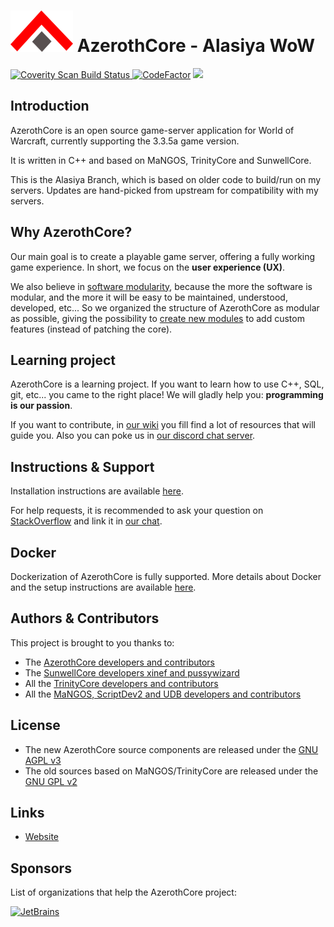 # ![logo](https://raw.githubusercontent.com/azerothcore/azerothcore.github.io/master/images/logo-github.png) AzerothCore - Alasiya WoW

<a href="https://app.travis-ci.com/ZyenDomani/AlasiyaWoW.svg?branch=Alasiya"></a>

<a href="https://scan.coverity.com/projects/zyendomani-alasiyawow">
  <img alt="Coverity Scan Build Status"
       src="https://scan.coverity.com/projects/27416/badge.svg"/>
</a>
<a href="https://www.codefactor.io/repository/github/zyendomani/alasiyawow"><img src="https://www.codefactor.io/repository/github/zyendomani/alasiyawow/badge" alt="CodeFactor" /></a>
<a href="https://www.codacy.com/gh/ZyenDomani/AlasiyaWoW/dashboard?utm_source=github.com&amp;utm_medium=referral&amp;utm_content=ZyenDomani/AlasiyaWoW&amp;utm_campaign=Badge_Grade"><img src="https://app.codacy.com/project/badge/Grade/36be90dee7e844c1b42290cae9ee960e"/></a>

## Introduction

AzerothCore is an open source game-server application for World of Warcraft, currently supporting the 3.3.5a game version.

It is written in C++ and based on MaNGOS, TrinityCore and SunwellCore.

This is the Alasiya Branch, which is based on older code to build/run on my servers.  Updates are hand-picked from upstream for compatibility with my servers.



## Why AzerothCore?

Our main goal is to create a playable game server, offering a fully working game experience. In short, we focus on the **user experience (UX)**.

We also believe in [software modularity](https://en.wikipedia.org/wiki/Modular_programming), because the more the software is modular, and the more it will be easy to be maintained, understood, developed, etc... So we organized the structure of AzerothCore as modular as possible, giving the possibility to [create new modules](http://www.azerothcore.org/wiki/Create-a-Module) to add custom features (instead of patching the core).

## Learning project

AzerothCore is a learning project.
If you want to learn how to use C++, SQL, git, etc... you came to the right place! We will gladly help you: **programming is our passion**.

If you want to contribute, in [our wiki](http://www.azerothcore.org/wiki) you fill find a lot of resources that will guide you. Also you can poke us in [our discord chat server](https://discord.gg/gkt4y2x).

## Instructions & Support

Installation instructions are available [here](http://www.azerothcore.org/wiki/Installation).

For help requests, it is recommended to ask your question on [StackOverflow](https://stackoverflow.com/questions/tagged/azerothcore) and link it in [our chat](https://discordapp.com/channels/217589275766685707/284406375495368704).

## Docker

Dockerization of AzerothCore is fully supported. More details about Docker and the setup instructions are available [here](http://www.azerothcore.org/wiki/Install-with-Docker).

## Authors & Contributors

This project is brought to you thanks to:

- The [AzerothCore developers and contributors](https://github.com/AzerothCore/azerothcore-wotlk/graphs/contributors)
- The [SunwellCore developers xinef and pussywizard](http://www.azerothcore.org/pages/sunwell.pl/)
- All the [TrinityCore developers and contributors](https://github.com/TrinityCore/TrinityCore/blob/3.3.5/THANKS)
- All the [MaNGOS, ScriptDev2 and UDB developers and contributors](https://github.com/cmangos/mangos-wotlk/blob/master/AUTHORS.md)

## License

- The new AzerothCore source components are released under the [GNU AGPL v3](https://github.com/azerothcore/azerothcore-wotlk/blob/master/LICENSE-AGPL3)
- The old sources based on MaNGOS/TrinityCore are released under the [GNU GPL v2](https://github.com/azerothcore/azerothcore-wotlk/blob/master/LICENSE-GPL2)

## Links

- [Website](http://wow.alasiya.net/)


## Sponsors

List of organizations that help the AzerothCore project:

[![JetBrains](https://user-images.githubusercontent.com/75517/51205146-7f225c80-1905-11e9-82e0-835627be170d.png)](https://www.jetbrains.com/?from=AzerothCore)
